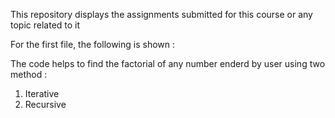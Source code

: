 This repository displays the assignments submitted for this course or any topic related to it 

For the first file, the following is shown :

The code helps to find the factorial of any number enderd by user using two method :
1. Iterative
2. Recursive
